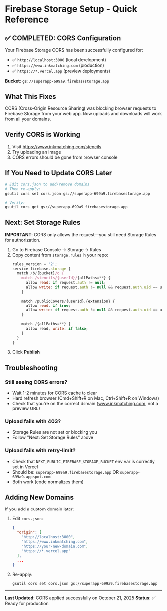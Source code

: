 # Firebase Storage Setup - Quick Reference

## ✅ COMPLETED: CORS Configuration

Your Firebase Storage CORS has been successfully configured for:
- ✅ `http://localhost:3000` (local development)
- ✅ `https://www.inkmatching.com` (production)
- ✅ `https://*.vercel.app` (preview deployments)

**Bucket**: `gs://superapp-699a9.firebasestorage.app`

## What This Fixes

CORS (Cross-Origin Resource Sharing) was blocking browser requests to Firebase Storage from your web app. Now uploads and downloads will work from all your domains.

## Verify CORS is Working

1. Visit https://www.inkmatching.com/stencils
2. Try uploading an image
3. CORS errors should be gone from browser console

## If You Need to Update CORS Later

```bash
# Edit cors.json to add/remove domains
# Then re-apply:
gsutil cors set cors.json gs://superapp-699a9.firebasestorage.app

# Verify:
gsutil cors get gs://superapp-699a9.firebasestorage.app
```

## Next: Set Storage Rules

**IMPORTANT**: CORS only allows the request—you still need Storage Rules for authorization.

1. Go to Firebase Console → Storage → Rules
2. Copy content from `storage.rules` in your repo:
   ```javascript
   rules_version = '2';
   service firebase.storage {
     match /b/{bucket}/o {
       match /stencils/{userId}/{allPaths=**} {
         allow read: if request.auth != null;
         allow write: if request.auth != null && request.auth.uid == userId;
       }
       
       match /publicCovers/{userId}.{extension} {
         allow read: if true;
         allow write: if request.auth != null && request.auth.uid == userId;
       }
       
       match /{allPaths=**} {
         allow read, write: if false;
       }
     }
   }
   ```
3. Click **Publish**

## Troubleshooting

### Still seeing CORS errors?
- Wait 1-2 minutes for CORS cache to clear
- Hard refresh browser (Cmd+Shift+R on Mac, Ctrl+Shift+R on Windows)
- Check that you're on the correct domain (www.inkmatching.com, not a preview URL)

### Upload fails with 403?
- Storage Rules are not set or blocking you
- Follow "Next: Set Storage Rules" above

### Upload fails with retry-limit?
- Check that `NEXT_PUBLIC_FIREBASE_STORAGE_BUCKET` env var is correctly set in Vercel
- Should be: `superapp-699a9.firebasestorage.app` OR `superapp-699a9.appspot.com`
- Both work (code normalizes them)

## Adding New Domains

If you add a custom domain later:

1. Edit `cors.json`:
   ```json
   {
     "origin": [
       "http://localhost:3000",
       "https://www.inkmatching.com",
       "https://your-new-domain.com",
       "https://*.vercel.app"
     ],
     ...
   }
   ```

2. Re-apply:
   ```bash
   gsutil cors set cors.json gs://superapp-699a9.firebasestorage.app
   ```

---

**Last Updated**: CORS applied successfully on October 21, 2025
**Status**: ✅ Ready for production

